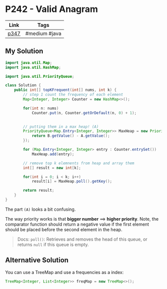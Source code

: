 # P242 - Valid Anagram

| Link                                                           | Tags        |
| -------------------------------------------------------------- | ----------- |
| [p347](https://leetcode.com/problems/top-k-frequent-elements/) | #medium  #java |

## My Solution

```java
import java.util.Map;
import java.util.HashMap;

import java.util.PriorityQueue;

class Solution {
    public int[] topKFrequent(int[] nums, int k) {
        // step 1 count the frequency of each element
        Map<Integer, Integer> Counter = new HashMap<>();

        for(int n: nums)
            Counter.put(n, Counter.getOrDefault(n, 0) + 1);

        
        // putting them in a max heap! (A)
        PriorityQueue<Map.Entry<Integer, Integer>> MaxHeap = new PriorityQueue<>((A, B) -> {
            return B.getValue() - A.getValue();
        });

        for (Map.Entry<Integer, Integer> entry : Counter.entrySet())
            MaxHeap.add(entry);

        // remove top k elemnents from heap and array them
        int[] result = new int[k];

        for(int i = 0; i < k; i++)
            result[i] = MaxHeap.poll().getKey();

        return result;
    }
}
```

The part `(A)` looks a bit confusing. 

The way priority works is that **bigger number** $\implies$ **higher priority**. Note, the comparator function should return a negative value if the first element should be placed before the second element in the heap. 

> Docs:
> `poll()`: Retrieves and removes the head of this queue, or returns `null` if this queue is empty.

## Alternative Solution
You can use a TreeMap and use a frequencies as a index:
```java
TreeMap<Integer, List<Integer>> freqMap = new TreeMap<>();
```